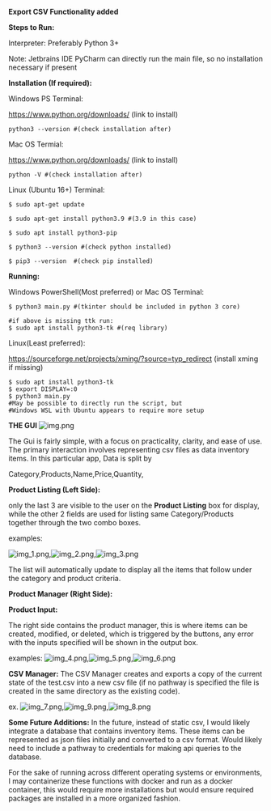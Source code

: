 **Export CSV Functionality added**

**Steps to Run:**

Interpreter:
Preferably Python 3+ 

Note: Jetbrains IDE PyCharm can directly run the main file,
    so no installation necessary if present

**Installation (If required):**

Windows PS Terminal:

https://www.python.org/downloads/ (link to install)

    python3 --version #(check installation after)
    
Mac OS Termial:
    
https://www.python.org/downloads/ (link to install)

    python -V #(check installation after)    

Linux (Ubuntu 16+) Terminal:

    $ sudo apt-get update

    $ sudo apt-get install python3.9 #(3.9 in this case)

    $ sudo apt install python3-pip

    $ python3 --version #(check python installed)

    $ pip3 --version  #(check pip installed)

**Running:**

Windows PowerShell(Most preferred) or Mac OS Terminal:

    $ python3 main.py #(tkinter should be included in python 3 core)

    #if above is missing ttk run:
    $ sudo apt install python3-tk #(req library)
Linux(Least preferred): 

https://sourceforge.net/projects/xming/?source=typ_redirect 
(install xming if missing)

    $ sudo apt install python3-tk 
    $ export DISPLAY=:0
    $ python3 main.py
    #May be possible to directly run the script, but
    #Windows WSL with Ubuntu appears to require more setup
    
**THE GUI**
![img.png](img.png)

The Gui is fairly simple, with a focus on practicality, clarity, 
and ease of use. The primary interaction involves representing csv files as
data inventory items. In this particular app, Data is split by 

Category,Products,Name,Price,Quantity, 

**Product Listing (Left Side):**

only the last 3 are visible to the user on the **Product Listing** box for display, while the other 2
fields are used for listing same Category/Products together through the two combo boxes.

examples:

![img_1.png](img_1.png),![img_2.png](img_2.png),![img_3.png](img_3.png)

The list will automatically update to display all the items that follow under the category and product criteria.


**Product Manager (Right Side):**

**Product Input:**

The right side contains the product manager, this is where items can be created, modified, or deleted, which is 
triggered by the buttons, any error with the inputs specified will be shown in the output box.

examples:
![img_4.png](img_4.png),![img_5.png](img_5.png),![img_6.png](img_6.png)

**CSV Manager:**
The CSV Manager creates and exports a copy of the current state of the test.csv into a
new csv file (if no pathway is specified the file is created in the same directory as the existing code).

ex.
![img_7.png](img_7.png),![img_9.png](img_9.png),![img_8.png](img_8.png)

**Some Future Additions:**
In the future, instead of static csv, I would likely integrate a database that contains inventory items.
These items can be represented as json files initially and converted to a csv format. Would likely need to include a 
pathway to credentials for making api queries to the database.

For the sake of running across different operating systems or environments, I may containerize these functions with
docker and run as a docker container, this would require more installations but would ensure required packages are installed
in a more organized fashion.
